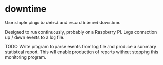 # downtime
Use simple pings to detect and record internet downtime.

Designed to run continuously, probably on a Raspberry PI. Logs connection up / down events to a log file.

TODO: Write program to parse events from log file and produce a summary statistical report. This will enable production of reports without stopping this monitoring program.